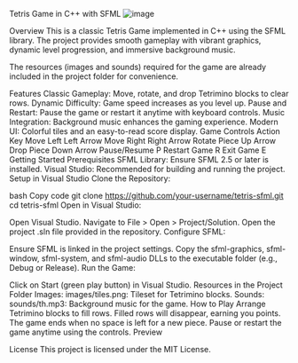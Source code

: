   Tetris Game in C++ with SFML
  ![image](https://github.com/user-attachments/assets/87ab2f4c-0277-4deb-bb8d-e69783b07856)




Overview
This is a classic Tetris Game implemented in C++ using the SFML library. The project provides smooth gameplay with vibrant graphics, dynamic level progression, and immersive background music.

The resources (images and sounds) required for the game are already included in the project folder for convenience.

Features
Classic Gameplay: Move, rotate, and drop Tetrimino blocks to clear rows.
Dynamic Difficulty: Game speed increases as you level up.
Pause and Restart: Pause the game or restart it anytime with keyboard controls.
Music Integration: Background music enhances the gaming experience.
Modern UI: Colorful tiles and an easy-to-read score display.
Game Controls
Action	Key
Move Left	Left Arrow
Move Right	Right Arrow
Rotate Piece	Up Arrow
Drop Piece	Down Arrow
Pause/Resume	P
Restart Game	R
Exit Game	E
Getting Started
Prerequisites
SFML Library: Ensure SFML 2.5 or later is installed.
Visual Studio: Recommended for building and running the project.
Setup in Visual Studio
Clone the Repository:

bash
Copy code
git clone https://github.com/your-username/tetris-sfml.git
cd tetris-sfml
Open in Visual Studio:

Open Visual Studio.
Navigate to File > Open > Project/Solution.
Open the project .sln file provided in the repository.
Configure SFML:

Ensure SFML is linked in the project settings.
Copy the sfml-graphics, sfml-window, sfml-system, and sfml-audio DLLs to the executable folder (e.g., Debug or Release).
Run the Game:

Click on Start (green play button) in Visual Studio.
Resources in the Project Folder
Images:
images/tiles.png: Tileset for Tetrimino blocks.
Sounds:
sounds/th.mp3: Background music for the game.
How to Play
Arrange Tetrimino blocks to fill rows.
Filled rows will disappear, earning you points.
The game ends when no space is left for a new piece.
Pause or restart the game anytime using the controls.
Preview



License
This project is licensed under the MIT License.
